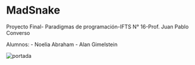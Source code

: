 # MadSnake
Proyecto Final- Paradigmas de programación-IFTS N° 16-Prof. Juan Pablo Converso

Alumnos: - Noelia Abraham
         - Alan Gimelstein
         
         
![portada](https://user-images.githubusercontent.com/82983554/146298391-3191d2f8-453b-4484-b91c-e7bea13760f8.png)

